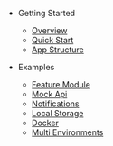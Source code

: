 - Getting Started

  - [Overview](README.md)
  - [Quick Start](quick-start.md)
  - [App Structure](app-structure.md)

- Examples

  - [Feature Module](examples/feature-module.md)
  - [Mock Api](examples/mock-api.md)
  - [Notifications](examples/notifications.md)
  - [Local Storage](examples/local-storage.md)
  - [Docker](examples/docker.md)
  - [Multi Environments](examples/multi-environments.md)
